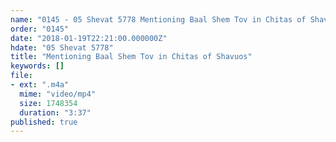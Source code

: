 ```yaml
---
name: "0145 - 05 Shevat 5778 Mentioning Baal Shem Tov in Chitas of Shavuos"
order: "0145"
date: "2018-01-19T22:21:00.000000Z"
hdate: "05 Shevat 5778"
title: "Mentioning Baal Shem Tov in Chitas of Shavuos"
keywords: []
file:
- ext: ".m4a"
  mime: "video/mp4"
  size: 1748354
  duration: "3:37"
published: true
---
```


